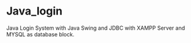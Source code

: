 # Java_login
Java Login System with Java Swing and JDBC with XAMPP Server and MYSQL as database block.

